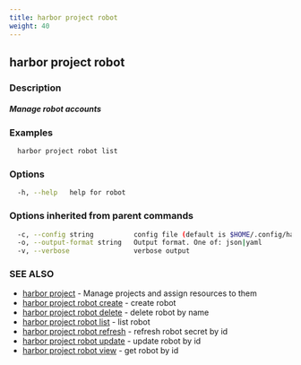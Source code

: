 ```yaml
---
title: harbor project robot
weight: 40
---
```

## harbor project robot

### Description

##### Manage robot accounts

### Examples

```sh
  harbor project robot list
```

### Options

```sh
  -h, --help   help for robot
```

### Options inherited from parent commands

```sh
  -c, --config string          config file (default is $HOME/.config/harbor-cli/config.yaml)
  -o, --output-format string   Output format. One of: json|yaml
  -v, --verbose                verbose output
```

### SEE ALSO

* [harbor project](harbor-project.md)	 - Manage projects and assign resources to them
* [harbor project robot create](harbor-project-robot-create.md)	 - create robot
* [harbor project robot delete](harbor-project-robot-delete.md)	 - delete robot by name
* [harbor project robot list](harbor-project-robot-list.md)	 - list robot
* [harbor project robot refresh](harbor-project-robot-refresh.md)	 - refresh robot secret by id
* [harbor project robot update](harbor-project-robot-update.md)	 - update robot by id
* [harbor project robot view](harbor-project-robot-view.md)	 - get robot by id

